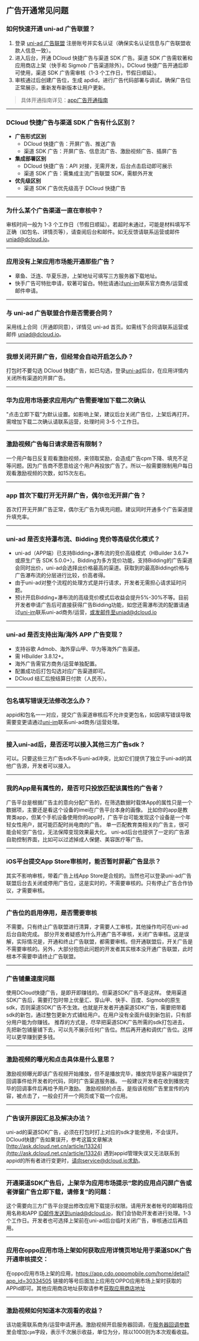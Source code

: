 ## 广告开通常见问题

### 如何快速开通 uni-ad 广告联盟？

1. 登录 [uni-ad 广告联盟](https://uniad.dcloud.net.cn) 注册账号并实名认证（确保实名认证信息与广告联盟收款人信息一致）。
2. 进入后台，开通 DCloud 快捷广告与渠道 SDK 广告。渠道 SDK 广告需软著和应用商店上架（快手和 Sigmob 广告渠道除外）。DCloud 快捷广告开通后即可使用，渠道 SDK 广告需审核（1-3 个工作日，节假日顺延）。
3. 审核通过后创建广告位，生成 apdid，进行广告代码部署与调试，确保广告位正常展示，重新发布新版本让用户更新。

> 具体开通指南详见：[app广告开通指南](https://uniapp.dcloud.net.cn/uni-ad/ad-open.html)

---

### DCloud 快捷广告与渠道 SDK 广告有什么区别？

- **广告形式区别**
  - DCloud 快捷广告：开屏广告、推送广告
  - 渠道 SDK 广告：开屏广告、信息流广告、激励视频广告、插屏广告
- **集成部署区别**
  - DCloud 快捷广告：API 对接，无需开发，后台点击启动即可展示
  - 渠道 SDK 广告：需集成主流广告联盟 SDK，需额外开发
- **优先级区别**
  - 渠道 SDK 广告优先级高于 DCloud 快捷广告

---

### 为什么某个广告渠道一直在审核中？

审核时间一般为 1-3 个工作日（节假日顺延）。若超时未通过，可能是材料填写不正确（如包名、详情页等），请查阅后台和邮件。如无反馈请联系运营或邮件 uniad@dcloud.io。

---
### 应用没有上架应用市场能开通那些广告？
- 章鱼、泛连、华夏乐游，上架地址可填写三方服务器下载地址。
- 快手广告可特批申请，软著可留白。特批请通过[uni-im](https://im.dcloud.net.cn/#/?joinGroup=65d85fc09847e92db03ff81a)联系官方商务/运营或邮件申请。

---

### 与 uni-ad 广告联盟合作是否需要合同？

采用线上合同（开通即同意），详情见 uni-ad 首页。如需线下合同请联系运营或邮件 uniad@dcloud.io。

---

### 我想关闭开屏广告，但经常会自动开启怎么办？

打包时不要勾选 DCloud 快捷广告，如已勾选，登录[uni-ad](https://uniad.dcloud.net.cn/)后台，在应用详情内关闭所有渠道的开屏广告。

---

### 华为应用市场要求应用内广告需要增加下载二次确认

"点击立即下载"为默认设置。如影响上架，建议后台关闭广告位，上架后再打开。需增加下载二次确认请联系运营，处理时间 3-5 个工作日。

---

### 激励视频广告每日请求是否有限制？

一个用户每日反复观看激励视频，来领取奖励，会造成广告cpm下降、填充不足等问题。因为广告商不愿意给这个用户再投放广告了。所以一般需要限制用户每日观看激励视频的次数，如15次左右。

---

### app 首次下载打开无开屏广告，偶尔也无开屏广告？

首次打开无开屏广告正常，偶尔无广告为填充问题。建议同时开通多个广告渠道提升填充率。

---

### uni-ad 是否支持瀑布流、Bidding 竞价等高级优化模式？

- uni-ad（APP端）已支持Bidding+瀑布流的竞价高级模式（HBuilder 3.6.7+ 或原生广告 SDK 5.0.0+）。Bidding为多方竞价功能，支持Bidding的广告渠道会同时出价，uni-ad会选择出价格最高的渠道。获取到的最高Bidding价格与广告瀑布流的分层进行比较，价高者得。
- 由于uni-ad对整个流程的处理方式是并行请求，开发者无需担心请求延时问题。
- 预计开启Bidding+瀑布流的高级竞价模式后收益会提升5%-30%不等。目前开发者申请广告后可直接获得广告Bidding功能，如您还需瀑布流的配置请通过[uni-im](https://im.dcloud.net.cn/#/?joinGroup=65d85fc09847e92db03ff81a&&oauthToken=ffa042cb5287136b8aba3b13a9ce5821)联系uni-ad商务/运营，或发邮件至uniad@dcloud.io

---


### uni-ad 是否支持出海/海外 APP 广告变现？

- 支持谷歌 Admob、海外穿山甲、华为等海外广告渠道。
- 需 HBuilder 3.8.12+。
- 海外广告需官方商务/运营单独配置。
- 配置成功后打包勾选对应广告渠道即可。
- DCloud 结汇后按结算日付款（人民币）。 

---

### 包名填写错误无法修改怎么办？

appid和包名一一对应，提交广告渠道审核后不允许变更包名，如因填写错误导致需要变更请通过[uni-im](https://im.dcloud.net.cn/#/?joinGroup=65d85fc09847e92db03ff81a)联系uni-ad商务/运营处理。

---

### 接入uni-ad后，是否还可以接入其他三方广告sdk？
可以。只要这些三方广告sdk不与uni-ad冲突，比如它们提供了独立于uni-ad的其他广告源，开发者可以接入。

---

### 我的App是有属性的，是否可只投放匹配该属性的广告者？

广告平台是根据广告主的意向分配广告的，在筛选数据时载体App的属性只是一个数据项，主要还是看这个设备的imei在广告平台本身的画像。
比如你的app是教育类app，但某个手机设备使用你的app时，广告平台可能发现这个设备是一个年轻女性用户，就可能匹配时尚电商的广告。
单一匹配教育类相关的广告主，很可能会轮空广告位，无法保障变现效果最大化。
uni-ad后台也提供了一定的广告源自助控制界面，比如可以过滤掉成人保健、美容医疗等广告。

--- 

### iOS平台提交App Store审核时，能否暂时屏蔽广告显示？

其实不影响审核，带着广告上线App Store是合规的。当然也可以登录uni-ad广告联盟后台去关闭或停用广告位，这是实时的，不需要审核的。只有停止广告合作协议，才需要审核。

---

### 广告位的启用停用，是否需要审核

不需要。只有终止广告联盟进行清算，才需要人工审核，其他操作均可在uni-ad后台自助完成。
部分开发者疑惑为什么开通广告不审核，关闭广告审核。这是误解，实际情况是，开通和终止广告联盟，都需要审核。但开通联盟后，开关广告是不需要审核的。另外，大部分抱怨此问题的开发者其实根本没开通广告联盟，此时根本不需要申请终止广告联盟。

---

### 广告铺量速度问题

使用DCloud快捷广告，是即开即赚钱的。但渠道SDK广告不是这样。
使用渠道SDK广告后，需要打包时带上优量汇、穿山甲、快手、百度、Sigmob的原生sdk，否则渠道SDK广告不生效。也就是开发者开通渠道SDK广告，需要把带着sdk的新包，通过整包更新方式铺给用户。在用户没有全面升级到新包前，只有部分用户能为你赚钱。
推荐的方式是，尽早把渠道SDK广告所需的sdk打包进去，先把新包铺量铺下去，可以先不展示任何广告位。然后再开通和调优广告位。这样可以更早赚到更多钱。

---

### 激励视频的曝光和点击具体是什么意思？

激励视频曝光即该广告视频开始播放，但不是播放完毕，播放完毕是客户端提供了回调事件给开发者的代码，同时广告渠道服务器。
一般建议开发者在收到播放完毕的回调事件后再给予用户激励。
激励视频的点击，是指该视频广告里宣传的内容，被点击了，一般会打开一个网页或下载一个应用。

---

### 广告误开原因汇总及解决办法？

uni-ad的渠道SDK广告，必须在打包时打上对应的sdk才能使用，不会误开。DCloud快捷广告如果误开，参考这篇文章解决 [http://ask.dcloud.net.cn/article/13324](http://ask.dcloud.net.cn/article/13324)
遇到appid管理失误又无法联系到appid的所有者进行变更时，请向service@dcloud.io求助。

---

### 开通渠道SDK广告后，上架华为应用市场提示“您的应用点闪屏广告或者弹窗广告立即下载，请修复”的问题：

这个需要向三方广告平台提出修改应用下载提示权限。请用开发者帐号的邮箱将应用名称和APP ID邮件发送到uniad@dcloud.io，我们会协助开发者进行处理。1-3个工作日。开发者也可选择上架前在uni-ad后台临时关闭广告，审核通过后再启用。

---

### 应用在oppo应用市场上架如何获取应用详情页地址用于渠道SDK广告开通审核提交：

在oppo应用市场上架的应用，https://app.cdo.oppomobile.com/home/detail?app_id=30334505 链接的等号后面加上应用在OPPO应用市场上架时获取的APPid即可。其他应用商店地址获取请参考[获取应用商店地址](https://ask.dcloud.net.cn/article/39198)

---
### 激励视频如何知道本次观看的收益？
该功能需联系商务/运营申请开通。激励视频开启服务器回调，在[服务器回调参数](https://uniapp.dcloud.net.cn/uni-ad/ad-rewarded-video.html#uniadcallbackparameters)里会增加`cpm`字段，表示千次展示收益，单位为分，除以1000则为本次观看收益。
